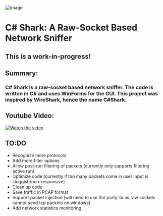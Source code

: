 ![image](https://github.com/caleb1000/CShark/assets/30327564/13eace11-62ec-4655-ac38-128508d8def1)
# C# Shark: A Raw-Socket Based Network Sniffer
## This is a work-in-progress!
## Summary:
### C# Shark is a raw-socket based network sniffer. The code is written in C# and uses WinForms for the GUI. This project was inspired by WireShark, hence the name C#Shark.

## Youtube Video:
[![Watch the video](https://user-images.githubusercontent.com/30327564/250964540-8ad97196-24e2-4404-bb42-28e8b3f8ffbe.png)]([https://youtu.be/K4bObd_8Qvc](https://www.youtube.com/watch?v=wzkZpaJJk4M&t=27s))

## TO:DO
* Recognize more protocols
* Add more filter options
* Allow post-run filtering of packets (currently only supports filtering active run)
* Optimize code (currently if too many packets come in user input is sluggish/non-responsive)
* Clean up code
* Save traffic in PCAP format
* Support packet injection (will need to use 3rd party lib as raw sockets cannot send tcp packets on windows)
* Add network statistics monitoring

  

